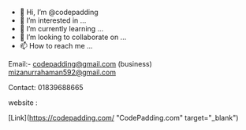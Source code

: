 - 👋 Hi, I’m @codepadding
- 👀 I’m interested in ...
- 🌱 I’m currently learning ...
- 💞️ I’m looking to collaborate on ...
- 📫 How to reach me ...

Email:- 
codepadding@gmail.com (business)
mizanurrahaman592@gmail.com

Contact: 01839688665

website : 

[Link](https://codepadding.com/ "CodePadding.com" target="_blank")

<!---
codepadding/codepadding is a ✨ special ✨ repository because its `README.md` (this file) appears on your GitHub profile.
You can click the Preview link to take a look at your changes.
--->

